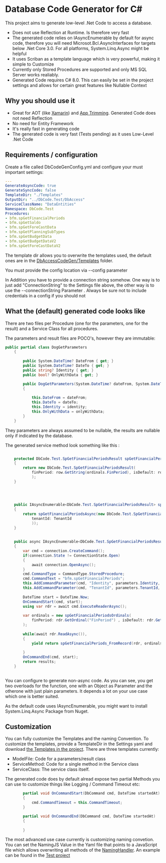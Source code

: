 # Database Code Generator for C#

This project aims to generate low-level .Net Code to access a database. 

- Does not use Reflection at Runtime. Is therefore very fast
- The generated code relies on IAsyncEnumerable by default for async code, therefore you will need Microsot.Bcl.AsyncInterfaces for targets below .Net Core 3.0.
For all platforms, System.Linq.Async might be helpful
- It uses Scriban as a template language which is very powerful, making it simple to Customize
- Currently only Stored Procedures are supported and only MS SQL Server works realiably.
- Generated Code requires C# 8.0. This can easily be set in the project settings and allows for certain great features like Nullable Context

## Why you should use it

- Great for AOT (like [Xamarin](https://www.xamarinhelp.com/xamarin-android-aot-works/)) and [App Trimming](https://devblogs.microsoft.com/dotnet/app-trimming-in-net-5/). Generated Code does not need Reflection
- No need for Entity Framework
- It's really fast in generating code
- The generated code is very fast (Tests pending) as it uses Low-Level .Net Code

## Requirements / configuration

Create a file called DbCodeGenConfig.yml and configure your must important settings:

```yaml
---
GenerateAsyncCode: true
GenerateSyncCode: false
TemplateDir: "./Templates"
OutputDir: "../DbCode.Test/DbAccess"
ServiceClassName: "DataEntities"
Namespace: DbCode.Test
Procedures:
- bfm.spGetFinancialPeriods
- bfm.spGetSaldo
- bfm.spGetForeCastData
- bfm.spGetPlanningSubTypes
- bfm.spGetBudgetData
- bfm.spGetBudgetDataV2
- bfm.spGetForeCastDataV2

```

The template dir allows you to overwrite the templates used, the default ones are in the [DbAccessCodeGen/Templates](DbAccessCodeGen/Templates) folder.

You must provide the config location via --config parameter

In Addition you have to provide a connection string somehow. One way is to just add "ConnectionString" to the Settings file above, the other way is to 
use the --connectionString Parameter . Always be sure not to include credentials in a config if you should not

## What the (default) generated code looks like 

There are two files per Procedure (one for the parameters, one for the result) and a Service Class for all procedures. 

The parameters and result files are POCO's, however they are immutable:

```C#
public partial class DogGetParameters 
    {
        
        public System.DateTime? DateFrom { get; }
        public System.DateTime? DateTo { get; }
        public string? Identity { get; }
        public bool? OnlyWithData { get; }

        public DogGetParameters(System.DateTime? dateFrom, System.DateTime? dateTo, string? identity, bool? onlyWithData)
        {
        
            this.DateFrom = dateFrom;
            this.DateTo = dateTo;
            this.Identity = identity;
            this.OnlyWithData = onlyWithData;
        }
    }
```

They parameters are always assumed to be nullable, the results are nullable only if indicated by the database.

The generated service method look something like this :

```C#

    protected DbCode.Test.SpGetFinancialPeriodsResult spGetFinancialPeriods_FromRecord(IDataRecord row, in spGetFinancialPeriodsOrdinals ordinals) 
    {
        return new DbCode.Test.SpGetFinancialPeriodsResult(
            finPeriod: row.GetString(ordinals.FinPeriod), isDefault: row.IsDBNull(ordinals.IsDefault) ? (bool?)null : row.GetBoolean(ordinals.IsDefault), firstInPeriod: (System.DateTime)row.GetValue(ordinals.FirstInPeriod), lastInPeriod: (System.DateTime)row.GetValue(ordinals.LastInPeriod)
            );
    }
    
    
    
    
    public IAsyncEnumerable<DbCode.Test.SpGetFinancialPeriodsResult> spGetFinancialPeriodsAsync (string? Identity, string? TenantId)
    {
        return spGetFinancialPeriodsAsync(new DbCode.Test.SpGetFinancialPeriodsParameters(identity: Identity, 
            tenantId: TenantId
            ));
    }
    
    
    public async IAsyncEnumerable<DbCode.Test.SpGetFinancialPeriodsResult> spGetFinancialPeriodsAsync ( DbCode.Test.SpGetFinancialPeriodsParameters parameters)
    {
        var cmd = connection.CreateCommand();
        if(connection.State != ConnectionState.Open) 
        {
            await connection.OpenAsync();
        }
        cmd.CommandType = CommandType.StoredProcedure;
        cmd.CommandText = "bfm.spGetFinancialPeriods";
        this.AddCommandParameter(cmd, "Identity", parameters.Identity, ParameterDirection.Input);
        this.AddCommandParameter(cmd, "TenantId", parameters.TenantId, ParameterDirection.Input);
        
        DateTime start = DateTime.Now;
        OnCommandStart(cmd, start);
        using var rdr = await cmd.ExecuteReaderAsync();
        
        var ordinals = new spGetFinancialPeriodsOrdinals(
            finPeriod: rdr.GetOrdinal("FinPeriod") , isDefault: rdr.GetOrdinal("IsDefault") , firstInPeriod: rdr.GetOrdinal("FirstInPeriod") , lastInPeriod: rdr.GetOrdinal("LastInPeriod") 
        );
        
        while(await rdr.ReadAsync()),
        {
            yield return spGetFinancialPeriods_FromRecord(rdr, ordinals);
            
        }
        OnCommandEnd(cmd, start);
        return results;
    }
    
```

You can configure to generate non-async code. As you can see, you get two overloads for the function, one with an Object as Parameter and the otherone with just plain parameters.
It depends a lot on your use case which one is better suited.

As the default code uses IAsyncEnumerable, you might want to install System.Linq.Async Package from Nuget.

## Customization

You can fully customize the Templates and the naming Convention. 
To customize the templates, provide a TemplateDir in the Settings yaml and download [the Templates in the project](DbAccessCodeGen/Templates). There are three templates currently:

- ModelFile: Code for a parameters/result class
- ServiceMethod: Code for a single method in the Service class
- ServiceClass: The service class itself.

The generated code does by default alread expose two partial Methods you can use to customize things like Logging / Command Timeout etc:

```C#
        partial void OnCommandStart(DbCommand cmd, DateTime startedAt)
        {
            cmd.CommandTimeout = this.CommandTimeout;
        }

        partial void OnCommandEnd(DbCommand cmd, DateTime startedAt)
        {
            
        }
```    

The most advanced use case currently is customizing naming convetion. You can set the NamingJS Value in the Yaml file that points to a JavaScript file which allows overwriting all methods of the [NamingHandler](DbAccessCodeGen/Configuration/NamingHandler.cs). An example can be found in the [Test project](DbCode.Test/naming.js)
